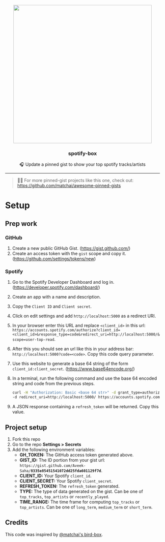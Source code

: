 <p align="center">
  <img width="450" src="https://user-images.githubusercontent.com/31800695/95853311-d40d3400-0d72-11eb-86f5-460d4214001c.png">
  <h3 align="center">spotify-box</h3>
  <p align="center">🎧 Update a pinned gist to show your top spotify tracks/artists</p>
</p>

---

> 📌✨ For more pinned-gist projects like this one, check out: https://github.com/matchai/awesome-pinned-gists

# Setup

## Prep work

### GitHub

1. Create a new public GitHub Gist. (https://gist.github.com/)
1. Create an access token with the `gist` scope and copy it. (https://github.com/settings/tokens/new)

### Spotify

1. Go to the Spotify Developer Dashboard and log in. (https://developer.spotify.com/dashboard/)
1. Create an app with a name and description.
1. Copy the `Client ID` and `Client secret`.
1. Click on edit settings and add `http://localhost:5000` as a redirect URI.
1. In your browser enter this URL and replace `<client_id>` in this url: `https://accounts.spotify.com/authorize?client_id=<client_id>&response_type=code&redirect_uri=http://localhost:5000/&scope=user-top-read`.
1. After this you should see an url like this in your address bar: `http://localhost:5000?code=<code>`. Copy this code query parameter.
1. Use this website to generate a base 64 string of the form `client_id:client_secret`. (https://www.base64encode.org/)
1. In a terminal, run the following command and use the base 64 encoded string and code from the previous steps.

    ```bash
    curl -H "Authorization: Basic <base 64 str>" -d grant_type=authorization_code -d code=<code> \
    -d redirect_uri=http://localhost:5000/ https://accounts.spotify.com/api/token 
    ```
1. A JSON response containing a `refresh_token` will be returned. Copy this value.

## Project setup

1. Fork this repo
1. Go to the repo **Settings > Secrets**
1. Add the following environment variables:
   - **GH_TOKEN:** The GitHub access token generated above.
   - **GIST_ID:** The ID portion from your gist url: `https://gist.github.com/Aveek-Saha/`**`8335e85451541072dd25fda601129f7d`**.
   - **CLIENT_ID:** Your Spotify `client_id`.
   - **CLIENT_SECRET:** Your Spotify `client_secret`.
   - **REFRESH_TOKEN:** The `refresh_token` generated.
   - **TYPE:** The type of data generated on the gist. Can be one of `top_tracks`, `top_artists` or `recently_played`.
   - **TIME_RANGE:** The time frame for computing `top_tracks` or `top_artists`. Can be one of `long_term`, `medium_term` or `short_term`.

## Credits
This code was inspired by [@matchai's bird-box](https://github.com/matchai/bird-box).